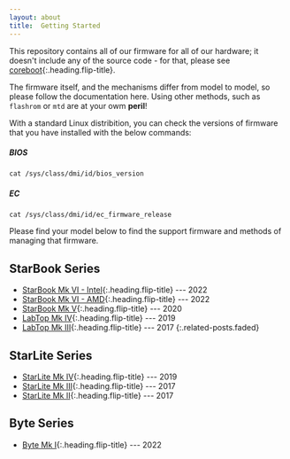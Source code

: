 ```yaml
---
layout: about
title:  Getting Started
---
```


This repository contains all of our firmware for all of our hardware; it doesn't include any of the source code - for that, please see [coreboot]{:.heading.flip-title}.

The firmware itself, and the mechanisms differ from model to model, so please follow the documentation here. Using other methods, such as `flashrom` or `mtd` are at your owm __peril__!

With a standard Linux distribition, you can check the versions of firmware that you have installed with the below commands:
##### BIOS
```
cat /sys/class/dmi/id/bios_version
```
##### EC
```
cat /sys/class/dmi/id/ec_firmware_release
```

Please find your model below to find the support firmware and methods of managing that firmware.

## StarBook Series
* [StarBook Mk VI - Intel]{:.heading.flip-title} --- 2022
* [StarBook Mk VI - AMD]{:.heading.flip-title} --- 2022
* [StarBook Mk V]{:.heading.flip-title} --- 2020
* [LabTop Mk IV]{:.heading.flip-title} --- 2019
* [LabTop Mk III]{:.heading.flip-title} --- 2017
{:.related-posts.faded}

## StarLite Series
* [StarLite Mk IV]{:.heading.flip-title} --- 2019
* [StarLite Mk III]{:.heading.flip-title} --- 2017
* [StarLite Mk II]{:.heading.flip-title} --- 2017

## Byte Series
* [Byte Mk I]{:.heading.flip-title} --- 2022


[coreboot]: https://github.com/coreboot/coreboot
[StarBook Mk VI - Intel]: starbook_adl.md
[StarBook Mk VI - AMD]: starbook_cezanne.md
[StarBook Mk V]: starbook_tgl.md
[LabTop Mk IV]: labtop_cml.md
[LabTop Mk III]: labtop_kbl.md
[StarLite Mk IV]: lite_glkr.md
[StarLite Mk III]: lite_glk.md
[StarLite Mk II]: lite_apl.md
[Byte Mk I]: byte_cezanne.md
